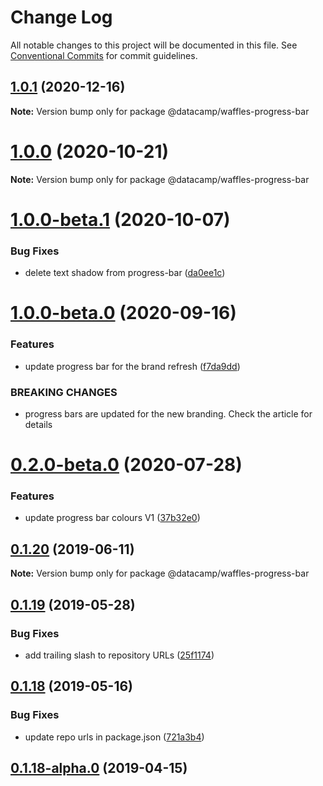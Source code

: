 # Change Log

All notable changes to this project will be documented in this file.
See [Conventional Commits](https://conventionalcommits.org) for commit guidelines.

## [1.0.1](https://github.com/datacamp/design-system/compare/@datacamp/waffles-progress-bar@1.0.0...@datacamp/waffles-progress-bar@1.0.1) (2020-12-16)

**Note:** Version bump only for package @datacamp/waffles-progress-bar





# [1.0.0](https://github.com/datacamp/design-system/compare/@datacamp/waffles-progress-bar@1.0.0-beta.1...@datacamp/waffles-progress-bar@1.0.0) (2020-10-21)

**Note:** Version bump only for package @datacamp/waffles-progress-bar





# [1.0.0-beta.1](https://github.com/datacamp/design-system/compare/@datacamp/waffles-progress-bar@1.0.0-beta.0...@datacamp/waffles-progress-bar@1.0.0-beta.1) (2020-10-07)


### Bug Fixes

* delete text shadow from progress-bar ([da0ee1c](https://github.com/datacamp/design-system/commit/da0ee1c))





# [1.0.0-beta.0](https://github.com/datacamp/design-system/compare/@datacamp/waffles-progress-bar@0.2.0-beta.0...@datacamp/waffles-progress-bar@1.0.0-beta.0) (2020-09-16)


### Features

* update progress bar for the brand refresh ([f7da9dd](https://github.com/datacamp/design-system/commit/f7da9dd))


### BREAKING CHANGES

* progress bars are updated for the new branding. Check 
the article for details





# [0.2.0-beta.0](https://github.com/datacamp/design-system/compare/@datacamp/waffles-progress-bar@0.1.20...@datacamp/waffles-progress-bar@0.2.0-beta.0) (2020-07-28)


### Features

* update progress bar colours V1 ([37b32e0](https://github.com/datacamp/design-system/commit/37b32e0))





## [0.1.20](https://github.com/datacamp/design-system/compare/@datacamp/waffles-progress-bar@0.1.19...@datacamp/waffles-progress-bar@0.1.20) (2019-06-11)

**Note:** Version bump only for package @datacamp/waffles-progress-bar





## [0.1.19](https://github.com/datacamp-engineering/design-system/tree/master/packages/stylesheets/progress-bar/compare/@datacamp/waffles-progress-bar@0.1.18...@datacamp/waffles-progress-bar@0.1.19) (2019-05-28)


### Bug Fixes

* add trailing slash to repository URLs ([25f1174](https://github.com/datacamp-engineering/design-system/tree/master/packages/stylesheets/progress-bar/commit/25f1174))





## [0.1.18](https://github.com/datacamp-engineering/design-system/tree/master/packages/stylesheets/progress-bar/compare/@datacamp/waffles-progress-bar@0.1.18-alpha.0...@datacamp/waffles-progress-bar@0.1.18) (2019-05-16)


### Bug Fixes

* update repo urls in package.json ([721a3b4](https://github.com/datacamp-engineering/design-system/tree/master/packages/stylesheets/progress-bar/commit/721a3b4))





## [0.1.18-alpha.0](https://github.com/datacamp/design-system/compare/@datacamp/waffles-progress-bar@0.1.18-alpha.0...@datacamp/waffles-progress-bar@0.1.18-alpha.0) (2019-04-15)
